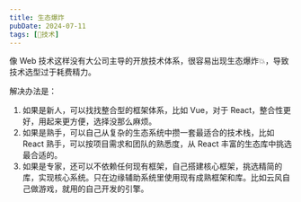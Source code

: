 ```yaml
---
title: 生态爆炸
pubDate: 2024-07-11
tags: [🔭技术]
---
```


像 Web 技术这样没有大公司主导的开放技术体系，很容易出现生态爆炸💥，导致技术选型过于耗费精力。

解决办法是：

1. 如果是新人，可以找找整合型的框架体系，比如 Vue，对于 React，整合性更好，用起来更方便，选择没那么麻烦。
2. 如果是熟手，可以自己从复杂的生态系统中攒一套最适合的技术栈，比如 React 熟手，可以按项目需求和团队的熟悉度，从 React 丰富的生态库中挑选最合适的。
3. 如果是专家，还可以不依赖任何现有框架，自己搭建核心框架，挑选精简的库，实现核心系统。只在边缘辅助系统里使用现有成熟框架和库。比如云风自己做游戏，就用的自己开发的引擎。
